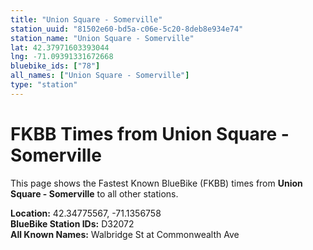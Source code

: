```yaml
---
title: "Union Square - Somerville"
station_uuid: "81502e60-bd5a-c06e-5c20-8deb8e934e74"
station_name: "Union Square - Somerville"
lat: 42.37971603393044
lng: -71.09391331672668
bluebike_ids: ["78"]
all_names: ["Union Square - Somerville"]
type: "station"
---
```


# FKBB Times from Union Square - Somerville

This page shows the Fastest Known BlueBike (FKBB) times from **Union Square - Somerville** to all other stations.

**Location:** 42.34775567, -71.1356758  
**BlueBike Station IDs:** D32072  
**All Known Names:** Walbridge St at Commonwealth Ave


